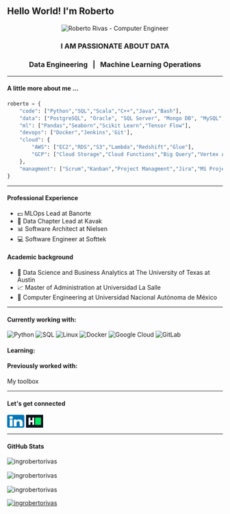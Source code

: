 
<h2 align="lefth">Hello World! I'm Roberto</h2>  
<p align="center">
<img align="center" src="https://raw.githubusercontent.com/ingrobertorivas/ingrobertorivas/main/images/headerbwRR.png" alt="Roberto Rivas - Computer Engineer" />
</p>
  
<h3 align="center">I AM PASSIONATE ABOUT DATA</h3>
<h3 align="center"> Data Engineering &nbsp;  |  &nbsp; Machine Learning Operations </h3>  



***

#### A little more about me ...  

```python
roberto = { 
	"code": ["Python","SQL","Scala","C++","Java","Bash"],
	"data": ["PostgreSQL", "Oracle", "SQL Server", "Mongo DB", "MySQL", "Redis", "Kafka", "Hadoop"],
	"ml": ["Pandas","Seaborn","Scikit Learn","Tensor Flow"],
	"devops": ["Docker","Jenkins",'Git'],
	"cloud": {
		"AWS": ["EC2","RDS","S3","Lambda","Redshift","Glue"],
		"GCP": ["Cloud Storage","Cloud Functions","Big Query","Vertex AI","Composer"]
	},
	"managment": ["Scrum","Kanban","Project Managment","Jira","MS Project"]
}
```

***

#### Professional Experience
- 💵 MLOps Lead at Banorte
- 🚗 Data Chapter Lead at Kavak
- 📊 Software Architect at Nielsen
- 💻 Software Engineer at Softtek


#### Academic background
- 🔢 Data Science and Business Analytics at The University of Texas at Austin
- 📈 Master of Administration at Universidad La Salle
- 🧮 Computer Engineering at Universidad Nacional Autónoma de México

***

#### Currently working with:
![Python](https://img.shields.io/badge/-Python-000?&logo=Python)
![SQL](https://img.shields.io/badge/-SQL-000?&logo=MySQL)
![Linux](https://img.shields.io/badge/-Linux-000?&logo=Linux)
![Docker](https://img.shields.io/badge/-Docker-black?style=flat-square&logo=docker)
![Google Cloud](https://img.shields.io/badge/Google%20Cloud-black?style=flat-square&logo=google-cloud)
![GitLab](https://img.shields.io/badge/-GitLab-FCA121?style=flat-square&logo=gitlab)

#### Learning:

#### Previously worked with:


My toolbox

***

####  Let's get connected
<p align="left">  
<a href="https://linkedin.com/in/ingrobertorivas" target="blank"><img align="center" src="https://raw.githubusercontent.com/ingrobertorivas/ingrobertorivas/main/images/icon-linkedin.png" alt="ingrobertorivas" height="30" width="40" /></a>  
<a href="https://www.hackerrank.com/ingrobertorivas" target="blank"><img align="center" src="https://raw.githubusercontent.com/ingrobertorivas/ingrobertorivas/main/images/icon-hackerrank.png" alt="ingrobertorivas" height="30" width="40" /></a>  
</p>  

***

#### GitHub Stats
  
<p align="left"> <img src="https://komarev.com/ghpvc/?username=ingrobertorivas&label=Profile%20views&color=0e75b6&style=flat" alt="ingrobertorivas" /> </p>  
<p><img align="center" src="https://github-readme-stats.vercel.app/api/top-langs?username=ingrobertorivas&show_icons=true&locale=en&layout=compact&title_color=ffffff&text_color=c9cacc&icon_color=2bbc8a&bg_color=1d1f21" alt="ingrobertorivas" /></p>    
<p><img align="center" src="https://github-readme-streak-stats.herokuapp.com/?user=ingrobertorivas&title_color=ffffff&text_color=c9cacc&icon_color=2bbc8a&bg_color=1d1f21" alt="ingrobertorivas" /></p>

<a href="https://github.com/DenverCoder1/github-readme-streak-stats">
      <img title="🔥 Get streak stats for your profile at git.io/streak-stats" alt="ingrobertorivas" src="https://streak-stats.demolab.com/?user=ingrobertorivas&theme=monokai-metallian&hide_border=true"/>
    </a>

